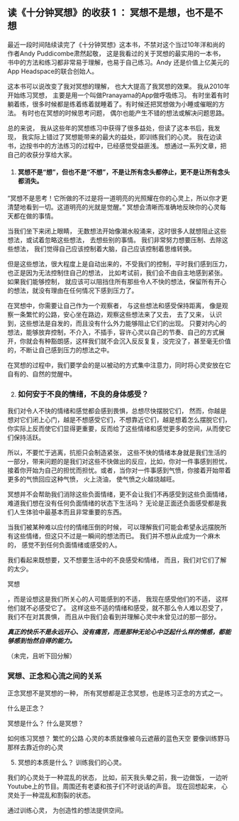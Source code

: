 ## 读《十分钟冥想》的收获 1 ： 冥想不是想，也不是不想

最近一段时间陆续读完了《十分钟冥想》这本书，不禁对这个当过10年洋和尚的作者Andy Puddicombe肃然起敬， 这是我看过的关于冥想的最实用的一本书， 书中的方法和练习都非常易于理解，也易于自己练习。Andy 还是价值上亿美元的App Headspace的联合创始人。 

这本书可以说改变了我对冥想的理解， 也大大提高了我冥想的效果。  我从2010年开始练习冥想， 主要是用一个叫做Pranayama的App做呼吸练习。 有时坐着有时躺着练，很多时候都是练着练着就睡着了。有时候还把冥想做为小睡或催眠的方法。 有时也在冥想的时候思考问题， 偶尔也能产生不错的想法或解决问题思路。 

总的来说， 我从这些年的冥想练习中获得了很多益处，但读了这本书后，我发现， 我实际上错过了冥想能带来的最大的益处，即训练我们的心灵。 我在边读书，边按书中的方法练习的过程中，已经感觉受益匪浅。 想通过一系列文章，把自己的收获分享给大家。 

1. #### 冥想不是“想”，但也不是“不想”，不是让所有念头都停止，更不是让所有念头都消失。

“冥想不是思考！它所做的不过是将一道明亮的光照耀在你的心灵上，所以你才更清楚地看到一切。这道明亮的光就是觉醒。”
冥想会清晰而准确地反映你的心灵每天都在做的事情。

当我们坐下来闭上眼睛， 无数想法开始像潮水般涌来，这时很多人就想阻止这些想法，或试着忽略这些想法， 去想些别的事情。 我们非常努力想要压制、去除这些想法， 我们觉得自己应该控制着大脑，自己应该控制着思维转换。 

但是这些想法，很大程度上是自动出来的，不受我们的控制，平时我们感到压力， 也正是因为无法控制住自己的想法， 比如考试前，我们会不由自主地感到紧张。  如果我们能够控制， 就应该可以阻挡住所有那些令人不快的想法，保留所有开心的想法，就没有理由在任何情况下感到压力了。    

在冥想中，你需要让自己作为一个观察者， 与这些想法和感受保持距离， 像是观察一条繁忙的公路，安心坐在路边，观察这些想法来了又去， 去了又来， 认识到，这些想法是自发的，而且没有什么外力能够阻止它们的出现。 只要对内心的想法，能够放弃控制，不介入，不插手，容许心灵以自己的节奏、自己的方式展开，你就会有种豁朗感，这样我们就不会沉入反反复复，没完没了，甚至毫无价值的，不断让自己感到压力的想法之中。

在冥想的过程中，我们要学会的是以被动的方式集中注意力，同时将心灵安放在它自有的、自然的觉醒中。



2. ### 如何安于不良的情绪，不良的身体感受？ 

我们对令人不快的情绪和感觉都会感到畏惧，总想尽快摆脱它们， 然而，你越是想对它们闭上心门，越是不想感受它们，不想靠近它们，越是想着怎么摆脱它们，你实际上反而使它们显得更重要，反而给了这些情绪和感觉更多的空间，从而使它们保持活跃。 

所以，不要忙于逃离，抗拒只会制造紧张， 这些不快的情绪本身就是我们生活的一部分，带来问题的是我们对这些不快做出的反应，比如，你对一件事感到担忧，接着你开始为自己的担忧而担忧。或者，当你对一件事感到气愤，你接着开始带着更多的气愤回应这种气愤， 火上浇油， 使气愤之火越烧越旺。

冥想并不会帮助我们消除这些负面情绪，更不会让我们不再感受到这些负面情绪，难道我们想在没有任何负面情绪的状态下生活吗？ 无论是正面还负面感受都是我们人生体验中最基本而且非常重要的东西。 

当我们被某种难以应付的情绪压倒的时候， 可以理解我们可能会希望永远摆脱所有这些情绪，但这只不过是一瞬间的想法而已。 我们并不想从此成为一个麻木的， 感觉不到任何负面情绪或感受的人。 

我们看起来既想要，又不想要生活中的不良感受和情绪， 而且，我们对它们了解的太少。 

冥想

  

，而是设想这是我们所关心的人可能感到的不适， 我现在感受他们的不适， 这样他们就不必感受它了。  这样这些不适的情绪和感受，就不那么令人难以忍受了，我们不在对其畏惧， 而且从中我们会看到并理解心灵中未曾见过的那一部分。 

***真正的快乐不是永远开心、没有痛苦，而是那种无论心中泛起什么样的情感，都能够感到怡然自得的能力。***

（未完，且听下回分解）



### 冥想、正念和心流之间的关系

 正念冥想不是冥想的一种， 所有冥想都是正念冥想，也是练习正念的方式之一。 

什么是正念？

冥想是什么？ 什么是冥想？

如何练习冥想？ 
繁忙的公路
  心灵的本质就像被乌云遮蔽的蓝色天空
  要像训练野马那样去靠近你的心灵

 


5. 冥想的本质是什么？
训练我们的心灵。 

我们的心灵处于一种混乱的状态， 比如，前天我头晕之前，我一边做饭， 一边听Youtube上的节目。周围还有老婆和孩子们不时说话的声音。 现在回想起来， 心灵处于一种混乱和割裂的状态。 

通过训练心灵， 为创造性的想法提供空间。 